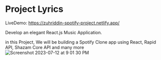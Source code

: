 # Project Lyrics

LiveDemo: https://zuhriddin-spotify-project.netlify.app/

Develop an elegant React.js Music Application.

in this Project, We will be building a Spotify Clone app using React, Rapid API, Shazam Core API and many more
![Screenshot 2023-07-12 at 9 01 30 PM](https://github.com/Zukhriddinbek-Code/spotify-clone-mus-app/assets/72636018/12f5bfc0-a667-4226-83e5-1dba06b84c45)

